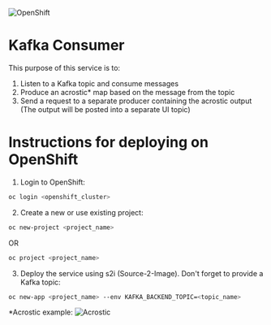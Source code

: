 ![OpenShift](https://developers.redhat.com/blog/wp-content/uploads/2018/10/Untitled-drawing-4.png)
# Kafka Consumer

This purpose of this service is to:
  1. Listen to a Kafka topic and consume messages
  2. Produce an acrostic* map based on the message from the topic
  3. Send a request to a separate producer containing the acrostic output (The output will be posted into a separate UI topic)


# Instructions for deploying on OpenShift
  1. Login to OpenShift:
```sh
oc login <openshift_cluster>
```
  2. Create a new or use existing project:
```sh
oc new-project <project_name>
```
OR
```sh
oc project <project_name>
```
  3. Deploy the service using s2i (Source-2-Image). Don't forget to provide a Kafka topic:
```sh
oc new-app <project_name> --env KAFKA_BACKEND_TOPIC=<topic_name>
```

*Acrostic example:
![Acrostic](https://www.researchgate.net/profile/Andrew_Finch/publication/260593143/figure/fig3/AS:392472879484941@1470584234596/Acrostic-poem-Teaching-points-Spelling-Vocabulary-Dictionary-Holmes-Moulton-2001.png)

